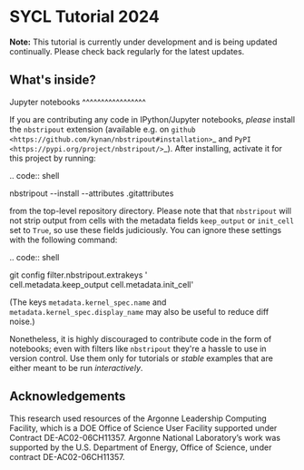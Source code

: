 # SYCL Tutorial 2024

**Note:** This tutorial is currently under development and is being updated continually. Please check back regularly for the latest updates.

## What's inside?


Jupyter notebooks
^^^^^^^^^^^^^^^^^

If you are contributing any code in IPython/Jupyter notebooks, *please*
install the `nbstripout` extension (available e.g. on
`github <https://github.com/kynan/nbstripout#installation>`_ and
`PyPI <https://pypi.org/project/nbstripout/>`_).  After installing,
activate it for this project by running:

.. code:: shell

   nbstripout --install --attributes .gitattributes

from the top-level repository directory.  Please note that that
``nbstripout`` will not strip output from cells with the metadata fields
``keep_output`` or ``init_cell`` set to ``True``, so use these fields
judiciously.  You can ignore these settings with the following command:

.. code:: shell

   git config filter.nbstripout.extrakeys '\
      cell.metadata.keep_output cell.metadata.init_cell'

(The keys ``metadata.kernel_spec.name`` and
``metadata.kernel_spec.display_name`` may also be useful to reduce diff
noise.)

Nonetheless, it is highly discouraged to contribute code in the form of
notebooks; even with filters like ``nbstripout`` they're a hassle to use
in version control. Use them only for tutorials or *stable* examples that
are either meant to be run *interactively*.

## Acknowledgements
This research used resources of the Argonne Leadership Computing Facility, which is a DOE Office of Science User Facility supported under Contract DE-AC02-06CH11357. Argonne National Laboratory’s work was supported by the U.S. Department of Energy, Office of Science, under contract DE-AC02-06CH11357.


